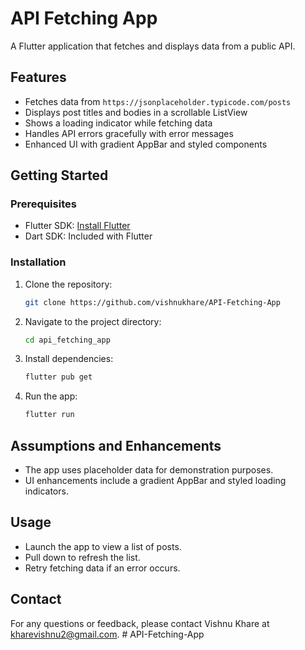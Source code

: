# API Fetching App

A Flutter application that fetches and displays data from a public API.

## Features

- Fetches data from `https://jsonplaceholder.typicode.com/posts`
- Displays post titles and bodies in a scrollable ListView
- Shows a loading indicator while fetching data
- Handles API errors gracefully with error messages
- Enhanced UI with gradient AppBar and styled components

## Getting Started

### Prerequisites

- Flutter SDK: [Install Flutter](https://flutter.dev/docs/get-started/install)
- Dart SDK: Included with Flutter

### Installation

1. Clone the repository:
   ```bash
   git clone https://github.com/vishnukhare/API-Fetching-App
   ```
2. Navigate to the project directory:
   ```bash
   cd api_fetching_app
   ```
3. Install dependencies:
   ```bash
   flutter pub get
   ```
4. Run the app:
   ```bash
   flutter run
   ```

## Assumptions and Enhancements

- The app uses placeholder data for demonstration purposes.
- UI enhancements include a gradient AppBar and styled loading indicators.

## Usage

- Launch the app to view a list of posts.
- Pull down to refresh the list.
- Retry fetching data if an error occurs.

## Contact

For any questions or feedback, please contact Vishnu Khare at kharevishnu2@gmail.com.
#   A P I - F e t c h i n g - A p p 
 
 
